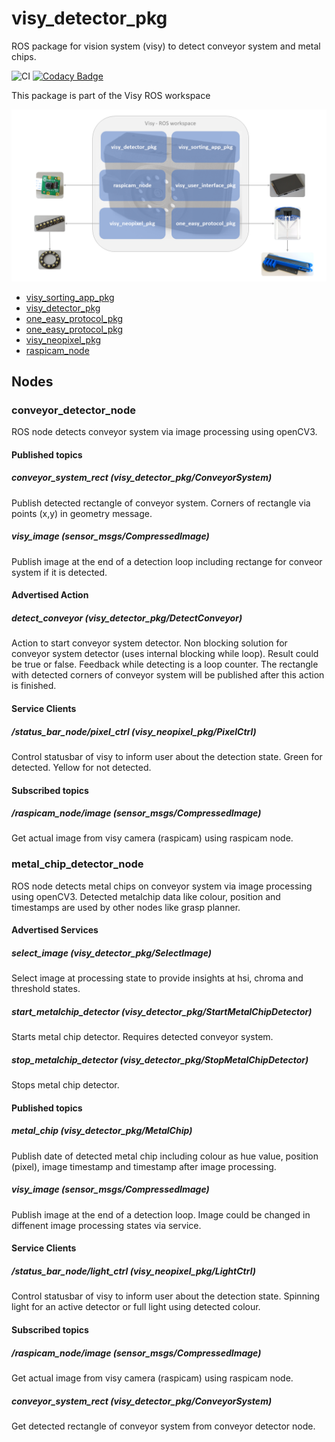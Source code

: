 # visy_detector_pkg

ROS package for vision system (visy) to detect conveyor system and metal chips.

![CI](https://github.com/deltarobotone/visy_detector_pkg/workflows/CI/badge.svg?branch=master) [![Codacy Badge](https://app.codacy.com/project/badge/Grade/f52da64a87c54a66a092bf198cd6c83d)](https://www.codacy.com/gh/deltarobotone/visy_detector_pkg?utm_source=github.com&amp;utm_medium=referral&amp;utm_content=deltarobotone/visy_detector_pkg&amp;utm_campaign=Badge_Grade)

This package is part of the Visy ROS workspace

[<img src="https://raw.githubusercontent.com/deltarobotone/image_database/master/visy_doc/visy_doc%20(1).PNG" width="1000">](https://raw.githubusercontent.com/deltarobotone/image_database/master/visy_doc/visy_doc%20(1).PNG)

- [visy_sorting_app_pkg](https://github.com/deltarobotone/visy_sorting_app_pkg)
- [visy_detector_pkg](https://github.com/deltarobotone/visy_detector_pkg)
- [one_easy_protocol_pkg](https://github.com/deltarobotone/one_easy_protocol_pkg)
- [one_easy_protocol_pkg](https://github.com/deltarobotone/one_easy_protocol_pkg)
- [visy_neopixel_pkg](https://github.com/deltarobotone/visy_neopixel_pkg)
- [raspicam_node](https://github.com/UbiquityRobotics/raspicam_node)

## Nodes

### conveyor_detector_node

ROS node detects conveyor system via image processing using openCV3.

#### Published topics

##### conveyor_system_rect (visy_detector_pkg/ConveyorSystem)

Publish detected rectangle of conveyor system. Corners of rectangle via points (x,y) in geometry message.

##### visy_image (sensor_msgs/CompressedImage)

Publish image at the end of a detection loop including rectange for conveor system if it is detected.

#### Advertised Action

##### detect_conveyor (visy_detector_pkg/DetectConveyor)

Action to start conveyor system detector. Non blocking solution for conveyor system detector (uses internal blocking while loop). Result could be true or false. Feedback while detecting is a loop counter. The rectangle with detected corners of conveyor system will be published after this action is finished.

#### Service Clients

##### /status_bar_node/pixel_ctrl (visy_neopixel_pkg/PixelCtrl)

Control statusbar of visy to inform user about the detection state. Green for detected. Yellow for not detected.

#### Subscribed topics

##### /raspicam_node/image (sensor_msgs/CompressedImage)

Get actual image from visy camera (raspicam) using raspicam node.

### metal_chip_detector_node

ROS node detects metal chips on conveyor system via image processing using openCV3. Detected metalchip data like colour, position and timestamps are used by other nodes like grasp planner.

#### Advertised Services

##### select_image (visy_detector_pkg/SelectImage)

Select image at processing state to provide insights at hsi, chroma and threshold states.

##### start_metalchip_detector (visy_detector_pkg/StartMetalChipDetector)

Starts metal chip detector. Requires detected conveyor system.

##### stop_metalchip_detector (visy_detector_pkg/StopMetalChipDetector)

Stops metal chip detector.

#### Published topics

##### metal_chip (visy_detector_pkg/MetalChip)

Publish date of detected metal chip including colour as hue value, position (pixel), image timestamp and timestamp after image processing.

##### visy_image (sensor_msgs/CompressedImage)

Publish image at the end of a detection loop. Image could be changed in diffenent image processing states via service.

#### Service Clients

##### /status_bar_node/light_ctrl (visy_neopixel_pkg/LightCtrl)

Control statusbar of visy to inform user about the detection state. Spinning light for an active detector or full light using detected colour.

#### Subscribed topics

##### /raspicam_node/image (sensor_msgs/CompressedImage)

Get actual image from visy camera (raspicam) using raspicam node.

##### conveyor_system_rect (visy_detector_pkg/ConveyorSystem)

Get detected rectangle of conveyor system from conveyor detector node.

